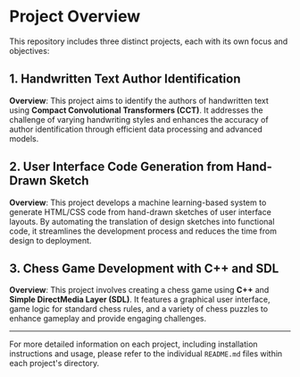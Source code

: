 # Project Overview

This repository includes three distinct projects, each with its own focus and objectives:

## 1. Handwritten Text Author Identification

**Overview**: This project aims to identify the authors of handwritten text using **Compact Convolutional Transformers (CCT)**. It addresses the challenge of varying handwriting styles and enhances the accuracy of author identification through efficient data processing and advanced models.

## 2. User Interface Code Generation from Hand-Drawn Sketch

**Overview**: This project develops a machine learning-based system to generate HTML/CSS code from hand-drawn sketches of user interface layouts. By automating the translation of design sketches into functional code, it streamlines the development process and reduces the time from design to deployment.

## 3. Chess Game Development with C++ and SDL

**Overview**: This project involves creating a chess game using **C++** and **Simple DirectMedia Layer (SDL)**. It features a graphical user interface, game logic for standard chess rules, and a variety of chess puzzles to enhance gameplay and provide engaging challenges.

---

For more detailed information on each project, including installation instructions and usage, please refer to the individual `README.md` files within each project's directory.
